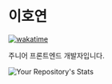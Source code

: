 # 이호연
[![wakatime](https://wakatime.com/badge/user/c6d7f260-ad25-4072-a4ea-11cdfc7fdcb9.svg)](https://wakatime.com/@c6d7f260-ad25-4072-a4ea-11cdfc7fdcb9)

주니어 프론트엔드 개발자입니다.

![Your Repository's Stats](https://github-readme-stats.vercel.app/api?username=ho991217&show_icons=true)
